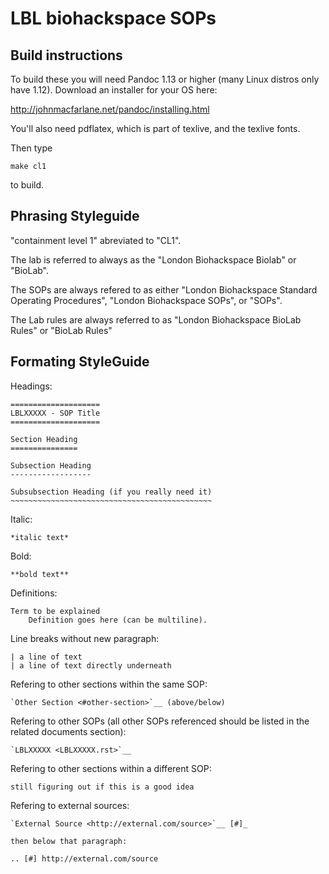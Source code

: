 LBL biohackspace SOPs
=====================

Build instructions
------------------

To build these you will need Pandoc 1.13 or higher (many Linux distros only have 1.12). Download an installer for your OS here:

http://johnmacfarlane.net/pandoc/installing.html

You'll also need pdflatex, which is part of texlive, and the texlive fonts.

Then type

	make cl1

to build.

Phrasing Styleguide
-------------------

"containment level 1" abreviated to "CL1".

The lab is referred to always as the "London Biohackspace Biolab" or "BioLab".

The SOPs are always refered to as either "London Biohackspace Standard Operating Procedures", "London Biohackspace SOPs", or "SOPs".

The Lab rules are always referred to as "London Biohackspace BioLab Rules" or "BioLab Rules"

Formating StyleGuide
--------------------

Headings: 

	====================
	LBLXXXXX - SOP Title
	====================

	Section Heading
	===============

	Subsection Heading
	------------------

	Subsubsection Heading (if you really need it)
	~~~~~~~~~~~~~~~~~~~~~~~~~~~~~~~~~~~~~~~~~~~~~

Italic:

	*italic text*

Bold:

	**bold text**

Definitions:

	Term to be explained
		Definition goes here (can be multiline).

Line breaks without new paragraph:

	| a line of text
	| a line of text directly underneath

Refering to other sections within the same SOP:

	`Other Section <#other-section>`__ (above/below)

Refering to other SOPs (all other SOPs referenced should be listed in the related documents section):

	`LBLXXXXX <LBLXXXXX.rst>`__

Refering to other sections within a different SOP:

	still figuring out if this is a good idea

Refering to external sources:

	`External Source <http://external.com/source>`__ [#]_

	then below that paragraph:

	.. [#] http://external.com/source